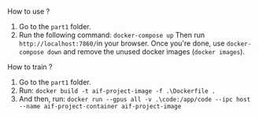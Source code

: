 How to use ?
1. Go to the `part1` folder.
2. Run the following command: `docker-compose up`
Then run `http://localhost:7860/`in your browser.
Once you're done, use `docker-compose down` and remove the unused docker images (`docker images`).

How to train ?
1. Go to the `part1` folder.
2. Run: `docker build -t aif-project-image -f .\Dockerfile .`
3. And then, run: `docker run --gpus all -v .\code:/app/code --ipc host --name aif-project-container aif-project-image`